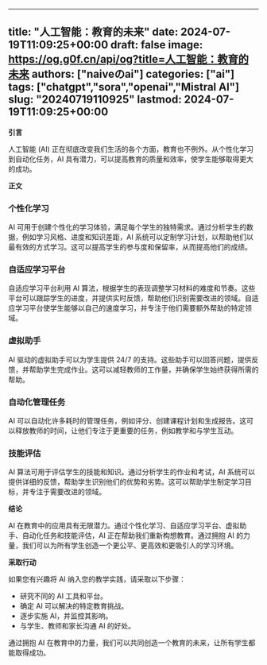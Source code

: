 
---
title: "人工智能：教育的未来"
date: 2024-07-19T11:09:25+00:00
draft: false
image: https://og.g0f.cn/api/og?title=人工智能：教育的未来
authors: ["naiveのai"]
categories: ["ai"]
tags: ["chatgpt","sora","openai","Mistral AI"]
slug: "20240719110925"
lastmod: 2024-07-19T11:09:25+00:00
---
**引言**

人工智能 (AI) 正在彻底改变我们生活的各个方面，教育也不例外。从个性化学习到自动化任务，AI 具有潜力，可以提高教育的质量和效率，使学生能够取得更大的成功。

**正文**

### 个性化学习

AI 可用于创建个性化的学习体验，满足每个学生的独特需求。通过分析学生的数据，例如学习风格、进度和知识差距，AI 系统可以定制学习计划，以帮助他们以最有效的方式学习。这可以提高学生的参与度和保留率，从而提高他们的成绩。

### 自适应学习平台

自适应学习平台利用 AI 算法，根据学生的表现调整学习材料的难度和节奏。这些平台可以跟踪学生的进度，并提供实时反馈，帮助他们识别需要改进的领域。自适应学习平台使学生能够以自己的速度学习，并专注于他们需要额外帮助的特定领域。

### 虚拟助手

AI 驱动的虚拟助手可以为学生提供 24/7 的支持。这些助手可以回答问题，提供反馈，并帮助学生完成作业。这可以减轻教师的工作量，并确保学生始终获得所需的帮助。

### 自动化管理任务

AI 可以自动化许多耗时的管理任务，例如评分、创建课程计划和生成报告。这可以释放教师的时间，让他们专注于更重要的任务，例如教学和与学生互动。

### 技能评估

AI 算法可用于评估学生的技能和知识。通过分析学生的作业和考试，AI 系统可以提供详细的反馈，帮助学生识别他们的优势和劣势。这可以帮助学生制定学习目标，并专注于需要改进的领域。

**结论**

AI 在教育中的应用具有无限潜力。通过个性化学习、自适应学习平台、虚拟助手、自动化任务和技能评估，AI 正在帮助我们重新构想教育。通过拥抱 AI 的力量，我们可以为所有学生创造一个更公平、更高效和更吸引人的学习环境。

**采取行动**

如果您有兴趣将 AI 纳入您的教学实践，请采取以下步骤：

* 研究不同的 AI 工具和平台。
* 确定 AI 可以解决的特定教育挑战。
* 逐步实施 AI，并监控其影响。
* 与学生、教师和家长沟通 AI 的好处。

通过拥抱 AI 在教育中的力量，我们可以共同创造一个教育的未来，让所有学生都能取得成功。